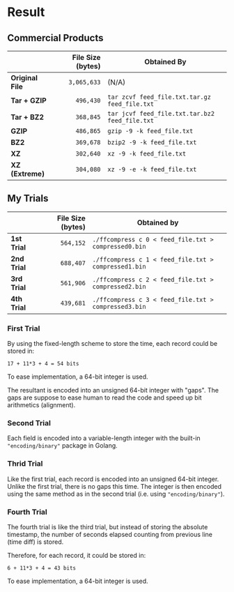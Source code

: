 # Result

## Commercial Products

|                   | File Size (bytes) | Obtained By                                    |
|-------------------|------------------:|------------------------------------------------|
| **Original File** |       `3,065,633` | (N/A)                                          |
| **Tar + GZIP**    |         `496,430` | `tar zcvf feed_file.txt.tar.gz feed_file.txt`  |
| **Tar + BZ2**     |         `368,845` | `tar jcvf feed_file.txt.tar.bz2 feed_file.txt` |
| **GZIP**          |         `486,865` | `gzip -9 -k feed_file.txt`                     |
| **BZ2**           |         `369,678` | `bzip2 -9 -k feed_file.txt`                    |
| **XZ**            |         `302,640` | `xz -9 -k feed_file.txt`                       |
| **XZ (Extreme)**  |         `304,080` | `xz -9 -e -k feed_file.txt`                    |

## My Trials

|               | File Size (bytes) | Obtained by                                         |
|---------------|------------------:|-----------------------------------------------------|
| **1st Trial** |         `564,152` | `./ffcompress c 0 < feed_file.txt > compressed0.bin` |
| **2nd Trial** |         `688,407` | `./ffcompress c 1 < feed_file.txt > compressed1.bin` |
| **3rd Trial** |         `561,906` | `./ffcompress c 2 < feed_file.txt > compressed2.bin` |
| **4th Trial** |         `439,681` | `./ffcompress c 3 < feed_file.txt > compressed3.bin` |

### First Trial

By using the fixed-length scheme to store the time, each record could be stored in:

    17 + 11*3 + 4 = 54 bits

To ease implementation, a 64-bit integer is used.

The resultant is encoded into an unsigned 64-bit integer with "gaps". The gaps
are suppose to ease human to read the code and speed up bit arithmetics (alignment).

### Second Trial

Each field is encoded into a variable-length integer with the built-in
`"encoding/binary"` package in Golang.

### Thrid Trial

Like the first trial, each record is encoded into an unsigned 64-bit integer.
Unlike the first trial, there is no gaps this time.
The integer is then encoded using the same method as in the second trial
(i.e. using `"encoding/binary"`).

### Fourth Trial

The fourth trial is like the third trial, but instead of storing the absolute
timestamp, the number of seconds elapsed counting from previous line (time diff)
is stored.

Therefore, for each record, it could be stored in:

    6 + 11*3 + 4 = 43 bits

To ease implementation, a 64-bit integer is used.
